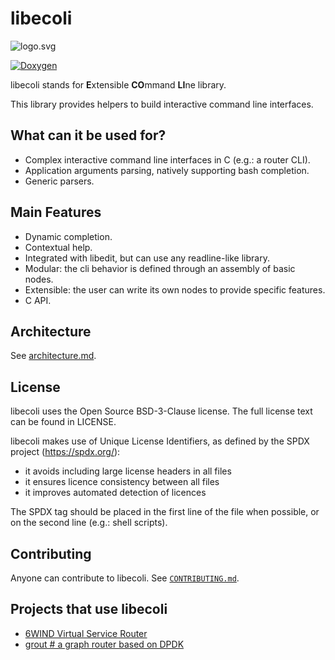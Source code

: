 # libecoli

![logo.svg](/doc/logo.svg)

[![Doxygen](https://img.shields.io/badge/doxygen-2C4AA8)](https://rjarry.github.io/libecoli/)

libecoli stands for **E**xtensible **CO**mmand **LI**ne library.

This library provides helpers to build interactive command line interfaces.

## What can it be used for?

* Complex interactive command line interfaces in C (e.g.: a router CLI).
* Application arguments parsing, natively supporting bash completion.
* Generic parsers.

## Main Features

* Dynamic completion.
* Contextual help.
* Integrated with libedit, but can use any readline-like library.
* Modular: the cli behavior is defined through an assembly of basic nodes.
* Extensible: the user can write its own nodes to provide specific features.
* C API.

## Architecture

See [architecture.md](/doc/architecture.md).

## License

libecoli uses the Open Source BSD-3-Clause license. The full license text can
be found in LICENSE.

libecoli makes use of Unique License Identifiers, as defined by the SPDX
project (https://spdx.org/):

- it avoids including large license headers in all files
- it ensures licence consistency between all files
- it improves automated detection of licences

The SPDX tag should be placed in the first line of the file when possible, or
on the second line (e.g.: shell scripts).

## Contributing

Anyone can contribute to libecoli. See [`CONTRIBUTING.md`](/CONTRIBUTING.md).

## Projects that use libecoli

* [6WIND Virtual Service Router](https://doc.6wind.com/new/vsr-3/latest/vsr-guide/user-guide/cli/index.html)
* [grout # a graph router based on DPDK](https://github.com/DPDK/grout)
